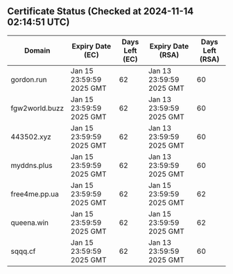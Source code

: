 ## Certificate Status (Checked at 2024-11-14 02:14:51 UTC)
| Domain | Expiry Date (EC) | Days Left (EC) | Expiry Date (RSA) | Days Left (RSA) |
|--------|-------------------|----------------|--------------------|--------------------|
| gordon.run | Jan 15 23:59:59 2025 GMT | 62 | Jan 13 23:59:59 2025 GMT | 60 |
| fgw2world.buzz | Jan 15 23:59:59 2025 GMT | 62 | Jan 13 23:59:59 2025 GMT | 60 |
| 443502.xyz | Jan 15 23:59:59 2025 GMT | 62 | Jan 13 23:59:59 2025 GMT | 60 |
| myddns.plus | Jan 15 23:59:59 2025 GMT | 62 | Jan 13 23:59:59 2025 GMT | 60 |
| free4me.pp.ua | Jan 15 23:59:59 2025 GMT | 62 | Jan 15 23:59:59 2025 GMT | 62 |
| queena.win | Jan 15 23:59:59 2025 GMT | 62 | Jan 15 23:59:59 2025 GMT | 62 |
| sqqq.cf | Jan 15 23:59:59 2025 GMT | 62 | Jan 13 23:59:59 2025 GMT | 60 |
